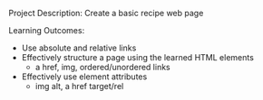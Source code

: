 Project Description: Create a basic recipe web page

Learning Outcomes:
- Use absolute and relative links
- Effectively structure a page using the learned HTML elements
    - a href, img, ordered/unordered links
- Effectively use element attributes
    - img alt, a href target/rel